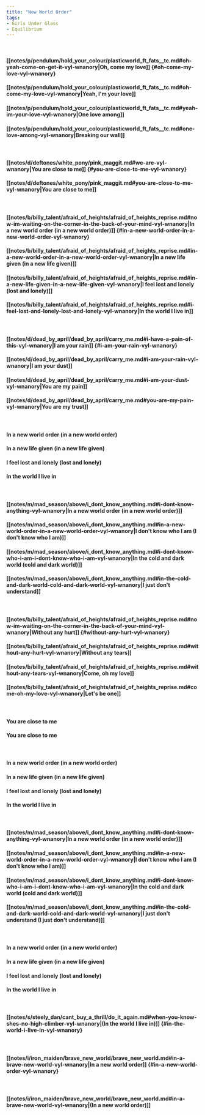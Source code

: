 ```yaml
---
title: "New World Order"
tags:
- Girls Under Glass
- Equilibrium
---
```

&nbsp;
#### [[notes/p/pendulum/hold_your_colour/plasticworld_ft_fats__tc.md#oh-yeah-come-on-get-it-vyl-wnanory|Oh, come my love]] {#oh-come-my-love-vyl-wnanory}
#### [[notes/p/pendulum/hold_your_colour/plasticworld_ft_fats__tc.md#oh-come-my-love-vyl-wnanory|Yeah, I'm your love]]
#### [[notes/p/pendulum/hold_your_colour/plasticworld_ft_fats__tc.md#yeah-im-your-love-vyl-wnanory|One love among]]
#### [[notes/p/pendulum/hold_your_colour/plasticworld_ft_fats__tc.md#one-love-among-vyl-wnanory|Breaking our wall]]
&nbsp;
#### [[notes/d/deftones/white_pony/pink_maggit.md#we-are-vyl-wnanory|You are close to me]] {#you-are-close-to-me-vyl-wnanory}
#### [[notes/d/deftones/white_pony/pink_maggit.md#you-are-close-to-me-vyl-wnanory|You are close to me]]
&nbsp;
#### [[notes/b/billy_talent/afraid_of_heights/afraid_of_heights_reprise.md#now-im-waiting-on-the-corner-in-the-back-of-your-mind-vyl-wnanory|In a new world order (in a new world order)]] {#in-a-new-world-order-in-a-new-world-order-vyl-wnanory}
#### [[notes/b/billy_talent/afraid_of_heights/afraid_of_heights_reprise.md#in-a-new-world-order-in-a-new-world-order-vyl-wnanory|In a new life given (in a new life given)]]
#### [[notes/b/billy_talent/afraid_of_heights/afraid_of_heights_reprise.md#in-a-new-life-given-in-a-new-life-given-vyl-wnanory|I feel lost and lonely (lost and lonely)]]
#### [[notes/b/billy_talent/afraid_of_heights/afraid_of_heights_reprise.md#i-feel-lost-and-lonely-lost-and-lonely-vyl-wnanory|In the world I live in]]
&nbsp;
#### [[notes/d/dead_by_april/dead_by_april/carry_me.md#i-have-a-pain-of-this-vyl-wnanory|I am your rain]] {#i-am-your-rain-vyl-wnanory}
#### [[notes/d/dead_by_april/dead_by_april/carry_me.md#i-am-your-rain-vyl-wnanory|I am your dust]]
#### [[notes/d/dead_by_april/dead_by_april/carry_me.md#i-am-your-dust-vyl-wnanory|You are my pain]]
#### [[notes/d/dead_by_april/dead_by_april/carry_me.md#you-are-my-pain-vyl-wnanory|You are my trust]]
&nbsp;
#### In a new world order (in a new world order)
#### In a new life given (in a new life given)
#### I feel lost and lonely (lost and lonely)
#### In the world I live in
&nbsp;
#### [[notes/m/mad_season/above/i_dont_know_anything.md#i-dont-know-anything-vyl-wnanory|In a new world order (in a new world order)]]
#### [[notes/m/mad_season/above/i_dont_know_anything.md#in-a-new-world-order-in-a-new-world-order-vyl-wnanory|I don't know who I am (I don't know who I am)]]
#### [[notes/m/mad_season/above/i_dont_know_anything.md#i-dont-know-who-i-am-i-dont-know-who-i-am-vyl-wnanory|In the cold and dark world (cold and dark world)]]
#### [[notes/m/mad_season/above/i_dont_know_anything.md#in-the-cold-and-dark-world-cold-and-dark-world-vyl-wnanory|I just don't understand]]
&nbsp;
#### [[notes/b/billy_talent/afraid_of_heights/afraid_of_heights_reprise.md#now-im-waiting-on-the-corner-in-the-back-of-your-mind-vyl-wnanory|Without any hurt]] {#without-any-hurt-vyl-wnanory}
#### [[notes/b/billy_talent/afraid_of_heights/afraid_of_heights_reprise.md#without-any-hurt-vyl-wnanory|Without any tears]]
#### [[notes/b/billy_talent/afraid_of_heights/afraid_of_heights_reprise.md#without-any-tears-vyl-wnanory|Come, oh my love]]
#### [[notes/b/billy_talent/afraid_of_heights/afraid_of_heights_reprise.md#come-oh-my-love-vyl-wnanory|Let's be one]]
&nbsp;
#### You are close to me
#### You are close to me
&nbsp;
#### In a new world order (in a new world order)
#### In a new life given (in a new life given)
#### I feel lost and lonely (lost and lonely)
#### In the world I live in
&nbsp;
#### [[notes/m/mad_season/above/i_dont_know_anything.md#i-dont-know-anything-vyl-wnanory|In a new world order (in a new world order)]]
#### [[notes/m/mad_season/above/i_dont_know_anything.md#in-a-new-world-order-in-a-new-world-order-vyl-wnanory|I don't know who I am (I don't know who I am)]]
#### [[notes/m/mad_season/above/i_dont_know_anything.md#i-dont-know-who-i-am-i-dont-know-who-i-am-vyl-wnanory|In the cold and dark world (cold and dark world)]]
#### [[notes/m/mad_season/above/i_dont_know_anything.md#in-the-cold-and-dark-world-cold-and-dark-world-vyl-wnanory|I just don't understand (I just don't understand)]]
&nbsp;
#### In a new world order (in a new world order)
#### In a new life given (in a new life given)
#### I feel lost and lonely (lost and lonely)
#### In the world I live in
&nbsp;
#### [[notes/s/steely_dan/cant_buy_a_thrill/do_it_again.md#when-you-know-shes-no-high-climber-vyl-wnanory|(In the world I live in)]] {#in-the-world-i-live-in-vyl-wnanory}
&nbsp;
#### [[notes/i/iron_maiden/brave_new_world/brave_new_world.md#in-a-brave-new-world-vyl-wnanory|In a new world order]] {#in-a-new-world-order-vyl-wnanory}
&nbsp;
#### [[notes/i/iron_maiden/brave_new_world/brave_new_world.md#in-a-brave-new-world-vyl-wnanory|(In a new world order)]]
